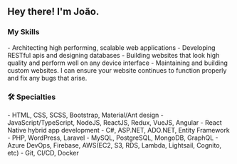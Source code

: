 <h2> Hey there! I'm João. </h2>

<h3> My Skills </h3>
- Architecting high performing, scalable web applications
- Developing RESTful apis and designing databases
- Building websites that look high quality and perform well on any device interface
- Maintaining and building custom websites. I can ensure your website continues to function properly and fix any bugs that arise.

<h3> 🛠 Specialties </h3>
- HTML, CSS, SCSS, Bootstrap, Material/Ant design
- JavaScript/TypeScript, NodeJS, ReactJS, Redux, VueJS, Angular
- React Native hybrid app development
- C#, ASP.NET, ADO.NET, Entity Framework
- PHP, WordPress, Laravel
- MySQL, PostgreSQL, MongoDB, GraphQL
- Azure DevOps, Firebase, AWS(EC2, S3, RDS, Lambda, Lightsail, Cognito, etc)
- Git, CI/CD, Docker
